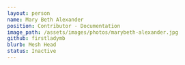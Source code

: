 ```yaml
---
layout: person
name: Mary Beth Alexander
position: Contributor - Documentation
image_path: /assets/images/photos/marybeth-alexander.jpg
github: firstladymb
blurb: Mesh Head
status: Inactive
---
```

